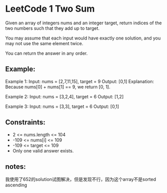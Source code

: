 # LeetCode 1 Two Sum

Given an array of integers nums and an integer target, return indices of the two numbers such that they add up to target.

You may assume that each input would have exactly one solution, and you may not use the same element twice.

You can return the answer in any order.

 
## Example:

Example 1:
Input: nums = [2,7,11,15], target = 9
Output: [0,1]
Explanation: Because nums[0] + nums[1] == 9, we return [0, 1].

Example 2:
Input: nums = [3,2,4], target = 6
Output: [1,2]

Example 3:
Input: nums = [3,3], target = 6
Output: [0,1]
 
## Constraints:

+ 2 <= nums.length <= 104
+ -109 <= nums[i] <= 109
+ -109 <= target <= 109
+ Only one valid answer exists.

## notes:
我使用了652的solution试图解决，但是发现不行，因为这个array不是sorted ascending
